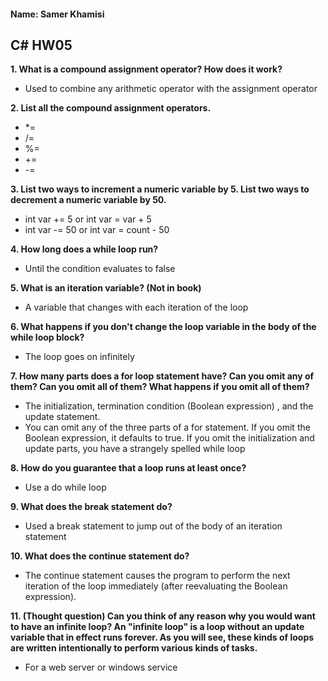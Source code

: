 #### Name: Samer Khamisi

## C# HW05

**1. What is a compound assignment operator? How does it work?**

* Used to combine any arithmetic operator with the assignment operator

**2. List all the compound assignment operators.**

* *=
* /=
* %=
* +=
* -=

**3. List two ways to increment a numeric variable by 5. List two ways to decrement a numeric variable by
50.**

* int var += 5 or int var = var + 5
* int var -= 50 or int var = count - 50

**4. How long does a while loop run?**

* Until the condition evaluates to false

**5. What is an iteration variable? (Not in book)**

* A variable that changes with each iteration of the loop

**6. What happens if you don't change the loop variable in the body of the while loop block?**

* The loop goes on infinitely

**7. How many parts does a for loop statement have? Can you omit any of them? Can you omit all of
them? What happens if you omit all of them?**

* The initialization, termination condition (Boolean expression) , and the update statement.
* You can omit any of the three parts of a for statement. If you omit the Boolean expression, it defaults to true. If you omit the initialization and update parts, 
you have a strangely spelled while loop

**8. How do you guarantee that a loop runs at least once?**

* Use a do while loop

**9. What does the break statement do?**

* Used a break statement to jump out of the body of an iteration statement

**10. What does the continue statement do?**

* The continue statement causes the program to perform the next iteration of the loop immediately (after reevaluating the Boolean expression).

**11. (Thought question) Can you think of any reason why you would want to have an infinite loop? An
"infinite loop" is a loop without an update variable that in effect runs forever. As you will see, these
kinds of loops are written intentionally to perform various kinds of tasks.**

* For a web server or windows service